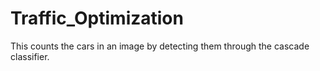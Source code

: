 # Traffic_Optimization
This counts the cars in an image by detecting them through the cascade classifier.
